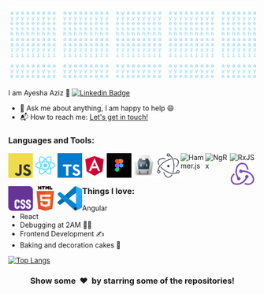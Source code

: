 [![Matrix SVG](https://raw.githubusercontent.com/AyeshaAziz/AyeshaAziz/master/matrix.svg)](https://www.youtube.com/watch?v=3Qss9KQX5qo&list=PLW1m6MmU0jjnO1GAYmQe_DG9IU4I0xxkp) 

I am Ayesha Aziz 👋
[![Linkedin Badge](https://img.shields.io/badge/-ayeshaaziz-blue?style=flat-square&logo=Linkedin&logoColor=white&link=https://www.linkedin.com/in/ayesha-aziz-8228az8)](https://www.linkedin.com/in/ayesha-aziz-8228az8)


<!-- 
- 🎯 Portfolio website: [Portfolio](https://ayeshaaziz.github.io/) -->
- 💬 Ask me about anything, I am happy to help :smile:
- 📬 How to reach me: [Let's get in touch!][linkedin]

### Languages and Tools: 

<!-- JavaScript -->
<img align="left" alt="JavaScript" width="50px" src="https://raw.githubusercontent.com/github/explore/main/topics/javascript/javascript.png" />

<!-- React -->
<img align="left" alt="React" width="50px" src="https://raw.githubusercontent.com/github/explore/main/topics/react/react.png" />

<!-- TypeScript -->
<img align="left" alt="TypeScript" width="50px" src="https://raw.githubusercontent.com/github/explore/main/topics/typescript/typescript.png" />

<!-- Angular -->
<img align="left" alt="Angular" width="50px" src="https://raw.githubusercontent.com/github/explore/main/topics/angular/angular.png" />

<!-- Figma -->
<img align="left" alt="Figma" width="50px" src="https://raw.githubusercontent.com/github/explore/main/topics/figma/figma.png" />

<!-- Cordova -->
<img align="left" alt="Cordova" width="50px" src="https://raw.githubusercontent.com/github/explore/main/topics/cordova/cordova.png" />

<!-- Electron -->
<img align="left" alt="Electron" width="50px" src="https://raw.githubusercontent.com/github/explore/main/topics/electron/electron.png" />

<!-- Hammer.js -->
<img align="left" alt="Hammer.js" width="50px" src="https://libreriasjs.com/wp-content/uploads/2021/12/hammerjs.jpg" />

<!-- NgRx -->
<img align="left" alt="NgRx" width="50px" src="https://ngrx.io/assets/images/badge.png" />


<!-- RxJS -->
<img align="left" alt="RxJS" width="50px" src="https://w7.pngwing.com/pngs/650/439/png-transparent-rxjs-hd-logo-thumbnail.png" />

<!-- Redux -->
<img align="left" alt="Redux" width="50px" src="https://raw.githubusercontent.com/github/explore/main/topics/redux/redux.png" />

<img align="left" alt="CSS3" width="50px" src="https://raw.githubusercontent.com/github/explore/80688e429a7d4ef2fca1e82350fe8e3517d3494d/topics/css/css.png" />
<img align="left" alt="HTML5" width="50px" src="https://raw.githubusercontent.com/github/explore/80688e429a7d4ef2fca1e82350fe8e3517d3494d/topics/html/html.png" />
<img align="left" alt="Visual Studio Code" width="50px" src="https://raw.githubusercontent.com/github/explore/80688e429a7d4ef2fca1e82350fe8e3517d3494d/topics/visual-studio-code/visual-studio-code.png" /> 

<br />

### Things I love:
- Angular <br /> 
- React <br />
- Debugging at 2AM 👩‍💻 <br />
- Frontend Development ✍️ <br />
- Baking and decoration cakes 🎂  


<!-- ### :zap: Github Stats
<p>
    <a href="https://gitstats.me/ayeshaaziz" target="_blank"> 
        <img src="https://github-readme-stats.vercel.app/api?username=ayeshaaziz&&show_icons=true&hi&theme=dark&count_private=true&include_all_commits=true">
    </a>
</p> -->

[![Top Langs](https://github-readme-stats.vercel.app/api/top-langs/?username=ayeshaaziz&layout=compact)](https://github.com/anuraghazra/github-readme-stats)
<div align="center">
<h3 align="center">Show some &nbsp;❤️&nbsp; by starring some of the repositories!</h3>

<!--[website]: -->
[linkedin]: https://www.linkedin.com/in/ayesha-aziz-8228az8